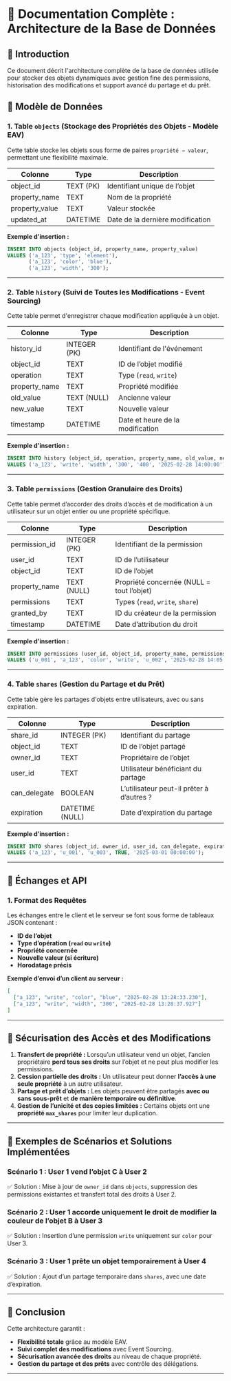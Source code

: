 
# 📘 Documentation Complète : Architecture de la Base de Données

## 📌 Introduction
Ce document décrit l'architecture complète de la base de données utilisée pour stocker des objets dynamiques avec gestion fine des permissions, historisation des modifications et support avancé du partage et du prêt.

## 📌 Modèle de Données

### **1. Table `objects` (Stockage des Propriétés des Objets - Modèle EAV)**
Cette table stocke les objets sous forme de paires `propriété → valeur`, permettant une flexibilité maximale.

| Colonne         | Type       | Description |
|----------------|-----------|-------------|
| object_id      | TEXT (PK) | Identifiant unique de l’objet |
| property_name  | TEXT      | Nom de la propriété |
| property_value | TEXT      | Valeur stockée |
| updated_at     | DATETIME  | Date de la dernière modification |

**Exemple d’insertion :**
```sql
INSERT INTO objects (object_id, property_name, property_value)
VALUES ('a_123', 'type', 'element'),
       ('a_123', 'color', 'blue'),
       ('a_123', 'width', '300');
```

---

### **2. Table `history` (Suivi de Toutes les Modifications - Event Sourcing)**
Cette table permet d'enregistrer chaque modification appliquée à un objet.

| Colonne        | Type        | Description |
|---------------|------------|-------------|
| history_id    | INTEGER (PK) | Identifiant de l'événement |
| object_id     | TEXT        | ID de l’objet modifié |
| operation     | TEXT        | Type (`read`, `write`) |
| property_name | TEXT        | Propriété modifiée |
| old_value     | TEXT (NULL) | Ancienne valeur |
| new_value     | TEXT        | Nouvelle valeur |
| timestamp     | DATETIME    | Date et heure de la modification |

**Exemple d’insertion :**
```sql
INSERT INTO history (object_id, operation, property_name, old_value, new_value, timestamp)
VALUES ('a_123', 'write', 'width', '300', '400', '2025-02-28 14:00:00');
```

---

### **3. Table `permissions` (Gestion Granulaire des Droits)**
Cette table permet d’accorder des droits d’accès et de modification à un utilisateur sur un objet entier ou une propriété spécifique.

| Colonne        | Type        | Description |
|---------------|------------|-------------|
| permission_id | INTEGER (PK) | Identifiant de la permission |
| user_id       | TEXT        | ID de l’utilisateur |
| object_id     | TEXT        | ID de l’objet |
| property_name | TEXT (NULL) | Propriété concernée (NULL = tout l’objet) |
| permissions   | TEXT        | Types (`read`, `write`, `share`) |
| granted_by    | TEXT        | ID du créateur de la permission |
| timestamp     | DATETIME    | Date d’attribution du droit |

**Exemple d’insertion :**
```sql
INSERT INTO permissions (user_id, object_id, property_name, permissions, granted_by, timestamp)
VALUES ('u_001', 'a_123', 'color', 'write', 'u_002', '2025-02-28 14:05:00');
```

---

### **4. Table `shares` (Gestion du Partage et du Prêt)**
Cette table gère les partages d'objets entre utilisateurs, avec ou sans expiration.

| Colonne      | Type        | Description |
|-------------|------------|-------------|
| share_id    | INTEGER (PK) | Identifiant du partage |
| object_id   | TEXT        | ID de l’objet partagé |
| owner_id    | TEXT        | Propriétaire de l’objet |
| user_id     | TEXT        | Utilisateur bénéficiant du partage |
| can_delegate | BOOLEAN    | L’utilisateur peut-il prêter à d’autres ? |
| expiration  | DATETIME (NULL) | Date d’expiration du partage |

**Exemple d’insertion :**
```sql
INSERT INTO shares (object_id, owner_id, user_id, can_delegate, expiration)
VALUES ('a_123', 'u_001', 'u_003', TRUE, '2025-03-01 00:00:00');
```

---

## 📌 Échanges et API

### **1. Format des Requêtes**
Les échanges entre le client et le serveur se font sous forme de tableaux JSON contenant :
- **ID de l’objet**
- **Type d’opération (`read` ou `write`)**
- **Propriété concernée**
- **Nouvelle valeur (si écriture)**
- **Horodatage précis**

**Exemple d’envoi d’un client au serveur :**
```json
[
  ["a_123", "write", "color", "blue", "2025-02-28 13:28:33.230"],
  ["a_123", "write", "width", "300", "2025-02-28 13:28:37.927"]
]
```

---

## 📌 Sécurisation des Accès et des Modifications

1. **Transfert de propriété :** Lorsqu’un utilisateur vend un objet, l’ancien propriétaire **perd tous ses droits** sur l’objet et ne peut plus modifier les permissions.
2. **Cession partielle des droits :** Un utilisateur peut donner **l’accès à une seule propriété** à un autre utilisateur.
3. **Partage et prêt d’objets :** Les objets peuvent être partagés **avec ou sans sous-prêt** et **de manière temporaire ou définitive**.
4. **Gestion de l’unicité et des copies limitées :** Certains objets ont une **propriété `max_shares`** pour limiter leur duplication.

---

## 📌 Exemples de Scénarios et Solutions Implémentées

### **Scénario 1 : User 1 vend l’objet C à User 2**
✅ Solution : Mise à jour de `owner_id` dans `objects`, suppression des permissions existantes et transfert total des droits à User 2.

### **Scénario 2 : User 1 accorde uniquement le droit de modifier la couleur de l’objet B à User 3**
✅ Solution : Insertion d’une permission `write` uniquement sur `color` pour User 3.

### **Scénario 3 : User 1 prête un objet temporairement à User 4**
✅ Solution : Ajout d’un partage temporaire dans `shares`, avec une date d’expiration.

---

## 📌 Conclusion
Cette architecture garantit :
- **Flexibilité totale** grâce au modèle EAV.
- **Suivi complet des modifications** avec Event Sourcing.
- **Sécurisation avancée des droits** au niveau de chaque propriété.
- **Gestion du partage et des prêts** avec contrôle des délégations.

---
